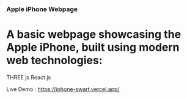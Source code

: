 ### Apple iPhone Webpage
# A basic webpage showcasing the Apple iPhone, built using modern web technologies:
THREE js
React js

Live Demo : https://iphone-swart.vercel.app/
